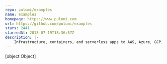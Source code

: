 ```yaml
---
repo: pulumi/examples
name: examples
homepage: https://www.pulumi.com
url: https://github.com/pulumi/examples
stars: 2441
starredAt: 2018-07-19T18:36:57Z
description: |-
    Infrastructure, containers, and serverless apps to AWS, Azure, GCP, and Kubernetes... all deployed with Pulumi
---
```


[object Object]
